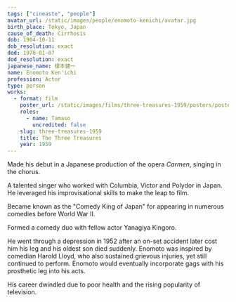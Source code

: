 ```yaml
---
tags: ["cineaste", "people"]
avatar_url: /static/images/people/enomoto-kenichi/avatar.jpg
birth_place: Tokyo, Japan
cause_of_death: Cirrhosis
dob: 1904-10-11
dob_resolution: exact
dod: 1970-01-07
dod_resolution: exact
japanese_name: 榎本健一
name: Enomoto Ken'ichi
profession: Actor
type: person
works:
  - format: film
    poster_url: /static/images/films/three-treasures-1959/posters/poster.jpg
    roles:
      - name: Tamaso
        uncredited: false
    slug: three-treasures-1959
    title: The Three Treasures
    year: 1959
---
```


Made his debut in a Japanese production of the opera <i>Carmen</i>, singing in
the chorus.

A talented singer who worked with Columbia, Victor and Polydor in Japan. He
leveraged his improvisational skills to make the leap to film.

Became known as the "Comedy King of Japan" for appearing in numerous comedies
before World War II.

Formed a comedy duo with fellow actor Yanagiya Kingoro.

He went through a depression in 1952 after an on-set accident later cost him his
leg and his oldest son died suddenly. Enomoto was inspired by comedian Harold
Lloyd, who also sustained grievous injuries, yet still continued to perform.
Enomoto would eventually incorporate gags with his prosthetic leg into his acts.

His career dwindled due to poor health and the rising popularity of television.
